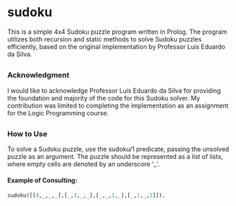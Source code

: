 # sudoku

This is a simple 4x4 Sudoku puzzle program written in Prolog. The program utilizes both recursion and static methods to solve Sudoku puzzles efficiently, based on the original implementation by Professor Luis Eduardo da Silva.

##

### Acknowledgment

I would like to acknowledge Professor Luis Eduardo da Silva for providing the foundation and majority of the code for this Sudoku solver. My contribution was limited to completing the implementation as an assignment for the Logic Programming course.

##

### How to Use

To solve a Sudoku puzzle, use the sudoku/1 predicate, passing the unsolved puzzle as an argument. The puzzle should be represented as a list of lists, where empty cells are denoted by an underscore '_'.

#### Example of Consulting: 
```prolog
sudoku([[4,_,_,_],[_,3,_,_],[_,_,1,_],[_,1,_,2]]).